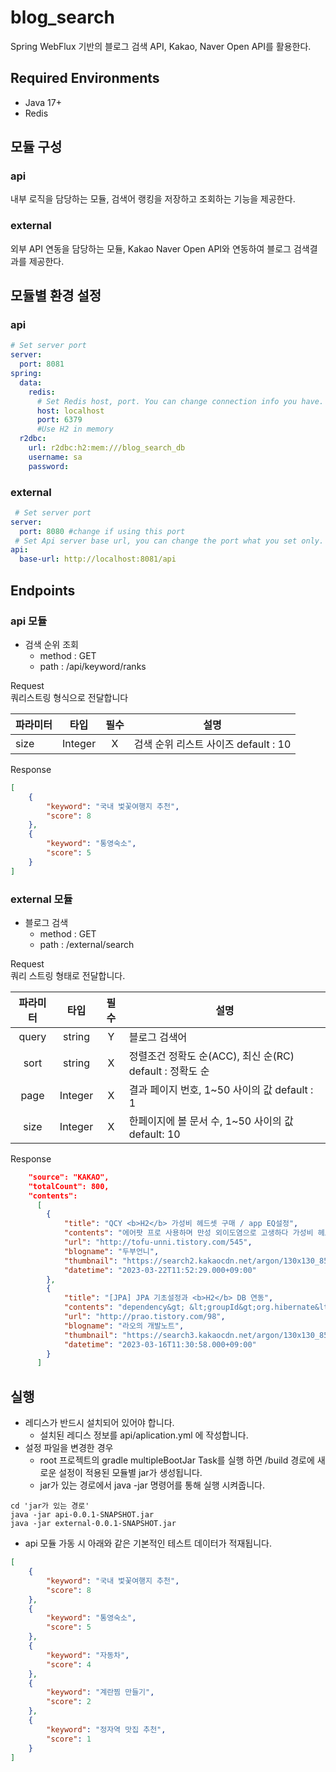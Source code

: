 # blog_search
Spring WebFlux 기반의 블로그 검색 API, Kakao, Naver Open API를 활용한다.
## Required Environments
* Java 17+
* Redis
## 모듈 구성
### api
내부 로직을 담당하는 모듈, 검색어 랭킹을 저장하고 조회하는 기능을 제공한다.
### external
외부 API 연동을 담당하는 모듈, Kakao Naver Open API와 연동하여 블로그 검색결과를 제공한다.
## 모듈별 환경 설정
### api
```yaml
# Set server port
server:
  port: 8081
spring:
  data:
    redis:
      # Set Redis host, port. You can change connection info you have.
      host: localhost
      port: 6379
      #Use H2 in memory
  r2dbc:
    url: r2dbc:h2:mem:///blog_search_db
    username: sa
    password:
```
### external
```yaml
 # Set server port
server:
  port: 8080 #change if using this port
 # Set Api server base url, you can change the port what you set only.
api:
  base-url: http://localhost:8081/api 

```
## Endpoints
### api 모듈
* 검색 순위 조회
    * method : GET
    * path : /api/keyword/ranks

Request\
쿼리스트링 형식으로 전달합니다

|파라미터|타입|  필수  | 설명                         |
|---|---|:----:|----------------------------|
|size|Integer|  X   | 검색 순위 리스트 사이즈 default : 10 |

Response
```json
[
    {
        "keyword": "국내 벛꽃여행지 추천",
        "score": 8
    },
    {
        "keyword": "통영숙소",
        "score": 5
    } 
]

```
### external 모듈
* 블로그 검색
    * method : GET
    * path : /external/search

Request\
쿼리 스트링 형태로 전달합니다.

| 파라미터  |  타입  |  필수  | 설명                                        |
|:-----:|:----:|:----:|-------------------------------------------|
|query|string|Y| 블로그 검색어                                   |
|sort|string|X| 정렬조건 정확도 순(ACC), 최신 순(RC) default : 정확도 순 |
|page|Integer|X| 결과 페이지 번호, 1~50 사이의 값 default : 1         |
|size|Integer|X| 한페이지에 볼 문서 수, 1~50 사이의 값 default: 10|

Response
```json
    "source": "KAKAO",
    "totalCount": 800,
    "contents":
      [
        {
            "title": "QCY <b>H2</b> 가성비 헤드셋 구매 / app EQ설정",
            "contents": "에어팟 프로 사용하며 만성 외이도염으로 고생하다 가성비 헤드셋 QCY <b>H2</b> 블랙을 구매하였습니다. 쿠팡 16,730원 구매 (알리에서 만원 초반대에도 구매가능하다함) 애당초 큰 머리와 너무 유행을 따라가는 모습일 것 같아 굳건하게 버티며 에어팟 프로를 사용하고 있었습니다. 이전에 남긴 리뷰를 보니 사용한지 2...",
            "url": "http://tofu-unni.tistory.com/545",
            "blogname": "두부언니",
            "thumbnail": "https://search2.kakaocdn.net/argon/130x130_85_c/F4OVPMv5eSG",
            "datetime": "2023-03-22T11:52:29.000+09:00"
        },
        {
            "title": "[JPA] JPA 기초설정과 <b>H2</b> DB 연동",
            "contents": "dependency&gt; &lt;groupId&gt;org.hibernate&lt;/groupId&gt; &lt;artifactId&gt;hibernate-entitymanager&lt;/artifactId&gt; &lt;version&gt;5.3.10.Final&lt;/version&gt; &lt;/dependency&gt; &lt;!-- <b>H2</b> 데이터베이스 --&gt; &lt;dependency&gt; &lt;groupId&gt;com.h2database&lt;/groupId&gt; &lt;artifactId&gt;<b>h2</b>&lt;/artifactId&gt; &lt;version&gt;2.1.214&lt;/version&gt; &lt;/dependency&gt; &lt;/dependencies...",
            "url": "http://prao.tistory.com/98",
            "blogname": "라오의 개발노트",
            "thumbnail": "https://search3.kakaocdn.net/argon/130x130_85_c/1GSnqM3YLCg",
            "datetime": "2023-03-16T11:30:58.000+09:00"
        }
      ]
```

## 실행
* 레디스가 반드시 설치되어 있어야 합니다.
  * 설치된 레디스 정보를 api/aplication.yml 에 작성합니다.
* 설정 파일을 변경한 경우
  * root 프로젝트의 gradle multipleBootJar Task를 실행 하면 /build 경로에 새로운 설정이 적용된 모듈별 jar가 생성됩니다.
  * jar가 있는 경로에서 java -jar 명령어를 통해 실행 시켜줍니다.
```shell
cd 'jar가 있는 경로'
java -jar api-0.0.1-SNAPSHOT.jar
java -jar external-0.0.1-SNAPSHOT.jar
```

* api 모듈 가동 시 아래와 같은 기본적인 테스트 데이터가 적재됩니다.
```json
[
    {
        "keyword": "국내 벛꽃여행지 추천",
        "score": 8
    },
    {
        "keyword": "통영숙소",
        "score": 5
    },
    {
        "keyword": "자동차",
        "score": 4
    },
    {
        "keyword": "계란찜 만들기",
        "score": 2
    },
    {
        "keyword": "정자역 맛집 추천",
        "score": 1
    }
]
```

